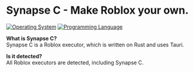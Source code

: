 # Synapse C - Make Roblox your own.
[![Operating System](https://custom-icon-badges.demolab.com/badge/Windows-0078D6?logo=windows11&logoColor=white)](https://microsoft.com/windows)
[![Programming Language](https://img.shields.io/badge/Rust-000000?style=flat&logo=rust&logoColor=white)](https://www.rust-lang.org/)

**What is Synapse C?**\
Synapse C is a Roblox executor, which is written on Rust and uses Tauri.

**Is it detected?**\
All Roblox executors are detected, including Synapse C.

